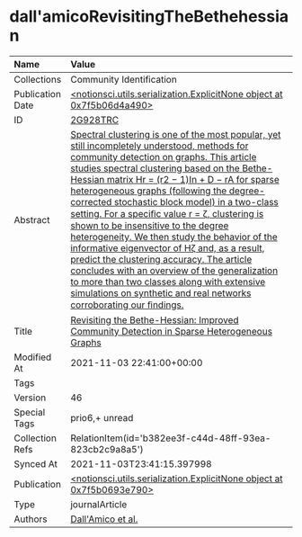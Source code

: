# dall'amicoRevisitingTheBethehessian
| Name             | Value                                                                                                                                                                                                                                                                                                                                                                                                                                                                                                                                                                                                                                                                                                                                                                                                                        |
|:-----------------|:-----------------------------------------------------------------------------------------------------------------------------------------------------------------------------------------------------------------------------------------------------------------------------------------------------------------------------------------------------------------------------------------------------------------------------------------------------------------------------------------------------------------------------------------------------------------------------------------------------------------------------------------------------------------------------------------------------------------------------------------------------------------------------------------------------------------------------|
| Collections      | Community Identification                                                                                                                                                                                                                                                                                                                                                                                                                                                                                                                                                                                                                                                                                                                                                                                                     |
| Publication Date | [<notionsci.utils.serialization.ExplicitNone object at 0x7f5b06d4a490>](<notionsci.utils.serialization.ExplicitNone object at 0x7f5b06d4a490>)                                                                                                                                                                                                                                                                                                                                                                                                                                                                                                                                                                                                                                                                               |
| ID               | [2G928TRC](<notionsci.utils.serialization.ExplicitNone object at 0x7f5b0693e130>)                                                                                                                                                                                                                                                                                                                                                                                                                                                                                                                                                                                                                                                                                                                                            |
| Abstract         | [Spectral clustering is one of the most popular, yet still incompletely understood, methods for community detection on graphs. This article studies spectral clustering based on the Bethe-Hessian matrix Hr = (r2 − 1)In + D − rA for sparse heterogeneous graphs (following the degree-corrected stochastic block model) in a two-class setting. For a speciﬁc value r = ζ, clustering is shown to be insensitive to the degree heterogeneity. We then study the behavior of the informative eigenvector of Hζ and, as a result, predict the clustering accuracy. The article concludes with an overview of the generalization to more than two classes along with extensive simulations on synthetic and real networks corroborating our ﬁndings.](<notionsci.utils.serialization.ExplicitNone object at 0x7f5b0693e250>) |
| Title            | [Revisiting the Bethe-Hessian: Improved Community Detection in Sparse Heterogeneous Graphs](<notionsci.utils.serialization.ExplicitNone object at 0x7f5b0693e370>)                                                                                                                                                                                                                                                                                                                                                                                                                                                                                                                                                                                                                                                           |
| Modified At      | 2021-11-03 22:41:00+00:00                                                                                                                                                                                                                                                                                                                                                                                                                                                                                                                                                                                                                                                                                                                                                                                                    |
| Tags             |                                                                                                                                                                                                                                                                                                                                                                                                                                                                                                                                                                                                                                                                                                                                                                                                                              |
| Version          | 46                                                                                                                                                                                                                                                                                                                                                                                                                                                                                                                                                                                                                                                                                                                                                                                                                           |
| Special Tags     | prio6,+ unread                                                                                                                                                                                                                                                                                                                                                                                                                                                                                                                                                                                                                                                                                                                                                                                                               |
| Collection Refs  | RelationItem(id='b382ee3f-c44d-48ff-93ea-823cb2c9a8a5')                                                                                                                                                                                                                                                                                                                                                                                                                                                                                                                                                                                                                                                                                                                                                                      |
| Synced At        | 2021-11-03T23:41:15.397998                                                                                                                                                                                                                                                                                                                                                                                                                                                                                                                                                                                                                                                                                                                                                                                                   |
| Publication      | [<notionsci.utils.serialization.ExplicitNone object at 0x7f5b0693e790>](<notionsci.utils.serialization.ExplicitNone object at 0x7f5b0693e790>)                                                                                                                                                                                                                                                                                                                                                                                                                                                                                                                                                                                                                                                                               |
| Type             | journalArticle                                                                                                                                                                                                                                                                                                                                                                                                                                                                                                                                                                                                                                                                                                                                                                                                               |
| Authors          | [Dall'Amico et al.](<notionsci.utils.serialization.ExplicitNone object at 0x7f5b0693e940>)                                                                                                                                                                                                                                                                                                                                                                                                                                                                                                                                                                                                                                                                                                                                   |

